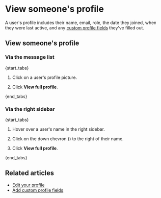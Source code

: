 # View someone's profile

A user's profile includes their name, email, role, the date they joined,
when they were last active, and any
[custom profile fields](/help/add-custom-profile-fields) they've filled out.

## View someone's profile

### Via the message list

{start_tabs}

1. Click on a user's profile picture.

1. Click **View full profile**.

{end_tabs}

### Via the right sidebar

{start_tabs}

1. Hover over a user's name in the right sidebar.

1. Click on the down chevron (<i class="fa fa-chevron-down"></i>) to
   the right of their name.

1. Click **View full profile**.

{end_tabs}

## Related articles

* [Edit your profile](/help/edit-your-profile)
* [Add custom profile fields](/help/add-custom-profile-fields)
